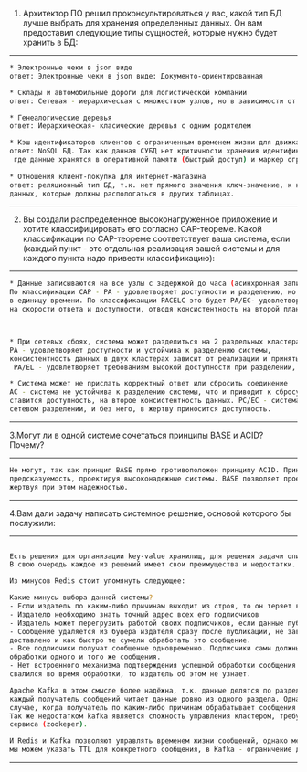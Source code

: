 1. Архитектор ПО решил проконсультироваться у вас, какой тип БД лучше выбрать для хранения определенных данных.
Он вам предоставил следующие типы сущностей, которые нужно будет хранить в БД:

---
````bash
* Электронные чеки в json виде
ответ: Электронные чеки в json виде: Документо-ориентированная

* Склады и автомобильные дороги для логистической компании
ответ: Сетевая - иерархическая с множеством узлов, но в зависимости от целей, можно использовать графовую

* Генеалогические деревья
ответ: Иерархическая- класические деревья с одним родителем

* Кэш идентификаторов клиентов с ограниченным временем жизни для движка аутенфикации
ответ: NoSQL БД. Так как данная СУБД нет критичности хранения идентификаторов. Это кэш-система ,
 где данные хранятся в оперативной памяти (быстрый доступ) и маркер ограничения времени жизни  (time-to-live)
 
* Отношения клиент-покупка для интернет-магазина
ответ: реляционный тип БД, т.к. нет прямого значения ключ-значение, к каждой покупке необходимо множество дополнительных
данных, которые должны распологаться в других таблицах. 
````
---


2. Вы создали распределенное высоконагруженное приложение и хотите классифицировать его согласно CAP-теореме. 
Какой классификации по CAP-теореме соответствует ваша система, если (каждый пункт - это отдельная реализация вашей
системы и для каждого пункта надо привести классификацию):

---
````bash
* Данные записываются на все узлы с задержкой до часа (асинхронная запись)
По классификации CAP - PA - удовлетворяет доступности и разделению, но не удовлетворяет согласованности данных
в единицу времени. По классификаиции PACELC это будет PA/EC- удовлетворяет разделению и доступности, фокусируется 
на скорости ответа и доступности, отводя консистентность на второй план.



* При сетевых сбоях, система может разделиться на 2 раздельных кластера
PA - удовлетворяет доступности и устойчива к разделению системы, 
консистентность данных в двух кластерах зависит от реализации и принятых ограничениях и не гарантируется.
 PA/EL - удовлетворяет требованиям высокой доступности при разделении, высокая скорость ответа ставится на второй план.

* Система может не прислать корректный ответ или сбросить соединение
AC - система не устойчива к разделению системы, что и приводит к сбросу и некорректным ответам. на первое место 
ставится доступность, на второе консистентность данных. PC/EC - система, которая стремится к консистентности и при 
сетевом разделении, и без него, в жертву приносится доступность.

````
---


3.Могут ли в одной системе сочетаться принципы BASE и ACID? Почему?

---
````bash
Не могут, так как принцип BASE прямо противоположен принципу ACID. Принцип ACID требует к СУБД надежность системы и 
предсказуемость, проектируя высоконадежные системы. BASE позволяет проектировать высокопроизводительные системы, 
жертвуя при этом надежностью.

````
---

4.Вам дали задачу написать системное решение, основой которого бы послужили:

---
````bash

Есть решения для организации key-value хранилищ, для решения задачи описанной выше - подходит Redis и Apache Kafka.
В свою очередь каждое из решений имеет свои преимущества и недостатки.

Из минусов Redis стоит упомянуть следующее:

Какие минусы выбора данной системы?
- Если издатель по каким-либо причинам выходит из строя, то он теряет всех своих подписчиков
- Издателю необходимо знать точный адрес всех его подписчиков
- Издатель может перегрузить работой своих подписчиков, если данные публикуются быстрее, чем обрабатываются
- Сообщение удаляется из буфера издателя сразу после публикации, не зависимо от того, какому числу подписчиков оно
доставлено и как быстро те сумели обработать это сообщение.
- Все подписчики получат сообщение одновременно. Подписчики сами должны как-то между собой согласовывать порядок 
обработки одного и того же сообщения.
- Нет встроенного механизма подтверждения успешной обработки сообщения подписчиком. Если подписчик получил сообщение и
свалился во время обработки, то издатель об этом не узнает.

Apache Kafka в этом смысле более надёжна, т.к. данные делятся по разделам (partition) и чтобы соблюдать порядок доставки
каждый получатель сообщений читает данные ровно из одного раздела. Однако это может приводить к блокировке очереди в 
случае, когда получатель по каким-либо причинам обрабатывает сообщения медленнее обычного.
Так же недостатком kafka является сложность управления кластером, требут конфигурирования для этого отдельного 
сервиса (zookeper).

И Redis и Kafka позволяют управлять временем жизни сообщений, однако механизмы управления сильно отличаются - в редис 
мы можем указать TTL для конкретного сообщения, в Kafka - ограничение действует на все сообщения в топике.

````
---